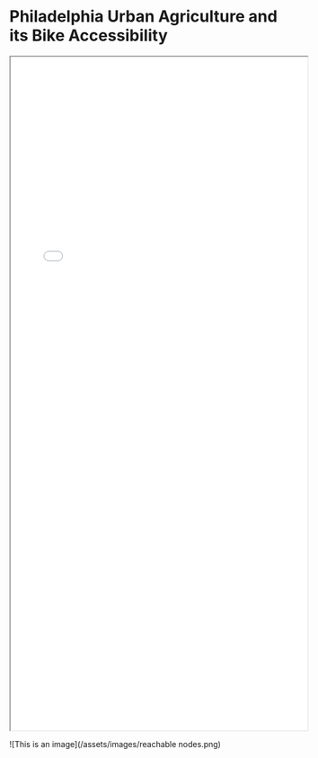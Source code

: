 # Philadelphia Urban Agriculture and its Bike Accessibility

<iframe src="philly_UA_gardens_bikenet.html" height="1200" width="105%"></iframe>

![This is an image](/assets/images/reachable nodes.png)
